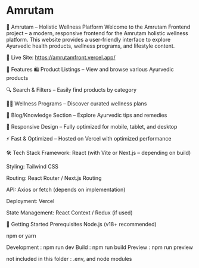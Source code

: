 # Amrutam
🌿 Amrutam – Holistic Wellness Platform
Welcome to the Amrutam Frontend project – a modern, responsive frontend for the Amrutam holistic wellness platform. This website provides a user-friendly interface to explore Ayurvedic health products, wellness programs, and lifestyle content.

🔗 Live Site: https://amrutamfront.vercel.app/

📌 Features
🛍️ Product Listings – View and browse various Ayurvedic products

🔍 Search & Filters – Easily find products by category

🧘‍♀️ Wellness Programs – Discover curated wellness plans

📖 Blog/Knowledge Section – Explore Ayurvedic tips and remedies

📱 Responsive Design – Fully optimized for mobile, tablet, and desktop

⚡ Fast & Optimized – Hosted on Vercel with optimized performance

🛠️ Tech Stack
Framework: React (with Vite or Next.js – depending on build)

Styling: Tailwind CSS

Routing: React Router / Next.js Routing

API: Axios or fetch (depends on implementation)

Deployment: Vercel

State Management: React Context / Redux (if used)

🚀 Getting Started
Prerequisites
Node.js (v18+ recommended)

npm or yarn

Development : npm run dev
Build : npm run build
Preview : npm run preview

not included in this folder : .env, and node modules